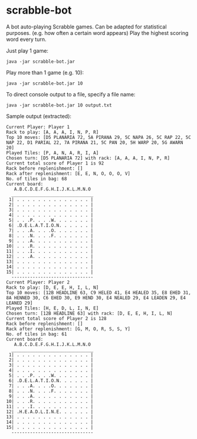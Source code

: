 # scrabble-bot
A bot auto-playing Scrabble games. Can be adapted for statistical purposes. (e.g. how often a certain word appears)
Play the highest scoring word every turn.

Just play 1 game:

    java -jar scrabble-bot.jar

Play more than 1 game (e.g. 10):

    java -jar scrabble-bot.jar 10

To direct console output to a file, specify a file name:

    java -jar scrabble-bot.jar 10 output.txt

Sample output (extracted):

    Current Player: Player 1
    Rack to play: [A, A, A, I, N, P, R]
    Top 10 moves: [D5 PLANARIA 72, 5A PIRANA 29, 5C NAPA 26, 5C RAP 22, 5C NAP 22, D1 PARIAL 22, 7A PIRANA 21, 5C PAN 20, 5H WARP 20, 5G AWARN 20]
    Played Tiles: [P, A, N, A, R, I, A]
    Chosen turn: [D5 PLANARIA 72] with rack: [A, A, A, I, N, P, R]
    Current total score of Player 1 is 92
    Rack before replenishment: []
    Rack after replenishment: [E, E, N, O, O, O, V]
    No. of tiles in bag: 68
    Current board:
       A.B.C.D.E.F.G.H.I.J.K.L.M.N.O
      _______________________________
     1| . . . . . . . . . . . . . . |
     2| . . . . . . . . . . . . . . |
     3| . . . . . . . . . . . . . . |
     4| . . . . . . . . . . . . . . |
     5| . . .P. . . .W. . . . . . . |
     6| .D.E.L.A.T.I.O.N. . . . . . |
     7| . . .A. . . .O. . . . . . . |
     8| . . .N. . . .F. . . . . . . |
     9| . . .A. . . . . . . . . . . |
    10| . . .R. . . . . . . . . . . |
    11| . . .I. . . . . . . . . . . |
    12| . . .A. . . . . . . . . . . |
    13| . . . . . . . . . . . . . . |
    14| . . . . . . . . . . . . . . |
    15| . . . . . . . . . . . . . . |
      -------------------------------
    Current Player: Player 2
    Rack to play: [D, E, E, H, I, L, N]
    Top 10 moves: [12B HEADLINE 63, C9 HELED 41, E4 HEALED 35, E8 EHED 31, 8A HENNED 30, C6 EHED 30, E9 HEND 30, E4 NEALED 29, E4 LEADEN 29, E4 LEANED 29]
    Played Tiles: [H, E, D, L, I, N, E]
    Chosen turn: [12B HEADLINE 63] with rack: [D, E, E, H, I, L, N]
    Current total score of Player 2 is 128
    Rack before replenishment: []
    Rack after replenishment: [G, M, O, R, S, S, Y]
    No. of tiles in bag: 61
    Current board:
       A.B.C.D.E.F.G.H.I.J.K.L.M.N.O
      _______________________________
     1| . . . . . . . . . . . . . . |
     2| . . . . . . . . . . . . . . |
     3| . . . . . . . . . . . . . . |
     4| . . . . . . . . . . . . . . |
     5| . . .P. . . .W. . . . . . . |
     6| .D.E.L.A.T.I.O.N. . . . . . |
     7| . . .A. . . .O. . . . . . . |
     8| . . .N. . . .F. . . . . . . |
     9| . . .A. . . . . . . . . . . |
    10| . . .R. . . . . . . . . . . |
    11| . . .I. . . . . . . . . . . |
    12| .H.E.A.D.L.I.N.E. . . . . . |
    13| . . . . . . . . . . . . . . |
    14| . . . . . . . . . . . . . . |
    15| . . . . . . . . . . . . . . |
      -------------------------------
